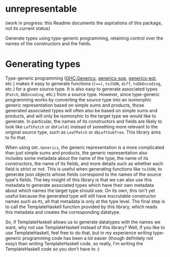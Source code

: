 # unrepresentable

(work in progress: this Readme documents the aspirations of this package, not its current status)

Generate types using type-generic programming, retaining control over the names of the constructors and the fields.

# Generating types

Type-generic programming ([GHC.Generics](http://hackage.haskell.org/package/base/docs/GHC-Generics.html), [generics-sop](http://hackage.haskell.org/package/generics-sop), [generics-eot](http://hackage.haskell.org/package/generics-eot), etc.) makes it easy to generate functions (`(==)`, `toJSON`, `diff`, `toDbEncoding`, etc.) for a given source type. It is also easy to generate associated types (`Patch`, `DbEncoding`, etc.) from a source type. However, since type-generic programming works by converting the source type into an isomorphic generic representation based on simple sums and products, those generated associated types will often also be based on simple sums and products, and will only be isomorphic to the target type we would like to generate. In particular, the names of its constructors and fields are likely to look like `LeftPatch` or `dbField1` instead of something more relevant to the original source type, such as `LeafPatch` or `dbLeftSubTree`. This library aims to fix that.

When using `GHC.Generics`, the generic representation is a more complicated than just simple sums and products, the generic representation also includes some metadata about the name of the type, the name of its constructors, the name of its fields, and more details such as whether each field is strict or not. This is useful when generating functions like `toJSON`, to generate json objects whose fields correspond to the names of the source type's fields. The key insight of this library is that we can also use this metadata to generate associated types which have their own metadata about which names the target type should use. On its own, this isn't yet useful because the generated type will still have inscrutable constructor names such as `M1`, all that metadata is only at the type level. The final step is to call the TemplateHaskell function provided by this library, which reads this metadata and creates the corresponding datatype.

So, if TemplateHaskell allows us to generate datatypes with the names we want, why not use TemplateHaskell instead of this library? Well, if you like to use TemplateHaskell, feel free to do that, but in my experience writing type-generic programming code has been a lot easier (though definitely not _easy_) than writing TemplateHaskell code, so really, I'm writing the TemplateHaskell code so you don't have to :)
